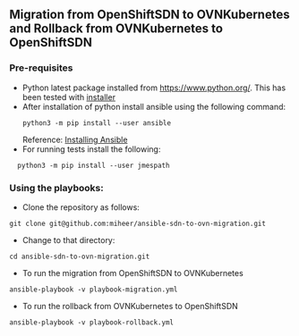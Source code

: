 ## Migration from OpenShiftSDN to OVNKubernetes and Rollback from OVNKubernetes to OpenShiftSDN

### Pre-requisites

- Python latest package installed from https://www.python.org/.
  This has been tested with [installer](https://www.python.org/downloads/release/python-3131/)
- After installation of python install ansible using the following command:
  ```shell
  python3 -m pip install --user ansible
  ```
  Reference: [Installing Ansible](https://docs.ansible.com/ansible/latest/installation_guide/intro_installation.html#pip-install)
- For running tests install the following:
```shell
  python3 -m pip install --user jmespath
```

### Using the playbooks:

- Clone the repository as follows:
```shell
git clone git@github.com:miheer/ansible-sdn-to-ovn-migration.git
```

- Change to that directory:
```
cd ansible-sdn-to-ovn-migration.git
```

- To run the migration from OpenShiftSDN to OVNKubernetes
```shell
ansible-playbook -v playbook-migration.yml
```

- To run the rollback from OVNKubernetes to OpenShiftSDN
```shell
ansible-playbook -v playbook-rollback.yml
```